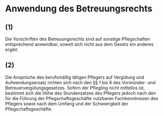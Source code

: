 # Anwendung des Betreuungsrechts



## (1)

 Die Vorschriften des Betreuungsrechts sind auf sonstige Pflegschaften entsprechend anwendbar, soweit sich nicht aus dem Gesetz ein anderes ergibt.

## (2)

 Die Ansprüche des berufsmäßig tätigen Pflegers auf Vergütung und Aufwendungsersatz richten sich nach den §§ 1 bis 6 des Vormünder- und Betreuervergütungsgesetzes. Sofern der Pflegling nicht mittellos ist, bestimmt sich die Höhe des Stundensatzes des Pflegers jedoch nach den für die Führung der Pflegschaftsgeschäfte nutzbaren Fachkenntnissen des Pflegers sowie nach dem Umfang und der Schwierigkeit der Pflegschaftsgeschäfte. 

